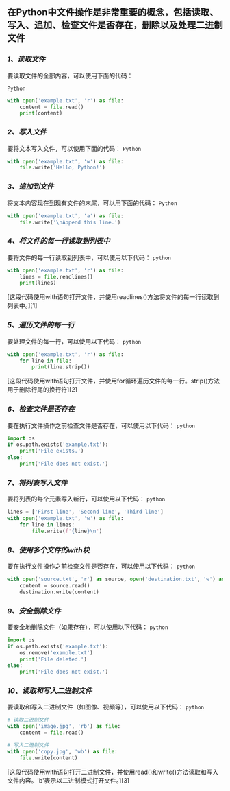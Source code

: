 ## 在Python中文件操作是非常重要的概念，包括读取、写入、追加、检查文件是否存在，删除以及处理二进制文件
### *1、读取文件*
要读取文件的全部内容，可以使用下面的代码：

`Python`
```python
with open('example.txt', 'r') as file:
    content = file.read()
    print(content)
```
### *2、写入文件*
要将文本写入文件，可以使用下面的代码：
`Python`
```python
with open('example.txt', 'w') as file:
    file.write('Hello, Python!')
```
### *3、追加到文件*
将文本内容现在到现有文件的末尾，可以用下面的代码：
`Python`
```python
with open('example.txt', 'a') as file:
    file.write('\nAppend this line.')
```
### *4、将文件的每一行读取到列表中*
要将文件的每一行读取到列表中，可以使用以下代码：
`python`
```python
with open('example.txt', 'r') as file:
    lines = file.readlines()
    print(lines)
```
[这段代码使用with语句打开文件，并使用readlines()方法将文件的每一行读取到列表中。][1]
### *5、遍历文件的每一行*
要处理文件的每一行，可以使用以下代码：
`python`
```python
with open('example.txt', 'r') as file:
    for line in file:
        print(line.strip())
```
[这段代码使用with语句打开文件，并使用for循环遍历文件的每一行。strip()方法用于删除行尾的换行符][2]
### *6、检查文件是否存在*
要在执行文件操作之前检查文件是否存在，可以使用以下代码：
`python`
```python
import os
if os.path.exists('example.txt'):
    print('File exists.')
else:
    print('File does not exist.')
```

### *7、将列表写入文件*
要将列表的每个元素写入新行，可以使用以下代码：
`python`
```python
lines = ['First line', 'Second line', 'Third line']
with open('example.txt', 'w') as file:
    for line in lines:
        file.write(f'{line}\n')
```
### *8、使用多个文件的with块*
要在执行文件操作之前检查文件是否存在，可以使用以下代码：
`python`
```python
with open('source.txt', 'r') as source, open('destination.txt', 'w') as destination:
    content = source.read()
    destination.write(content)
```
### *9、安全删除文件*
要安全地删除文件（如果存在），可以使用以下代码：
`python`
```python
import os
if os.path.exists('example.txt'):
    os.remove('example.txt')
    print('File deleted.')
else:
    print('File does not exist.')
```
### *10、读取和写入二进制文件*
要读取和写入二进制文件（如图像、视频等），可以使用以下代码：
`python`
```python
# 读取二进制文件
with open('image.jpg', 'rb') as file:
    content = file.read()

# 写入二进制文件
with open('copy.jpg', 'wb') as file:
    file.write(content)
```
[这段代码使用with语句打开二进制文件，并使用read()和write()方法读取和写入文件内容。'b'表示以二进制模式打开文件。][3]
